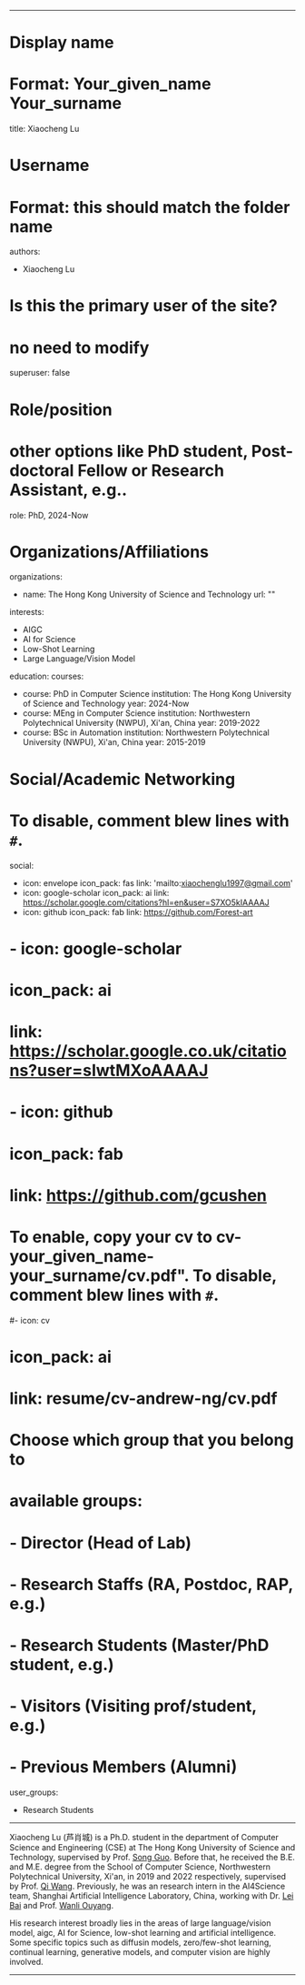 
---
# Display name

# Format: Your_given_name Your_surname 

title: Xiaocheng Lu

# Username

# Format: this should match the folder name

authors:

- Xiaocheng Lu

# Is this the primary user of the site?

# no need to modify 

superuser: false

# Role/position

# other options like PhD student, Post-doctoral Fellow or Research Assistant, e.g..

role: PhD, 2024-Now

# Organizations/Affiliations

organizations:

- name: The Hong Kong University of Science and Technology
  url: ""

interests:

- AIGC
- AI for Science
- Low-Shot Learning
- Large Language/Vision Model

education:
  courses:

  - course: PhD in Computer Science
    institution: The Hong Kong University of Science and Technology
    year: 2024-Now
  - course: MEng in Computer Science
    institution: Northwestern Polytechnical University (NWPU), Xi'an, China
    year: 2019-2022
  - course: BSc in Automation
    institution: Northwestern Polytechnical University (NWPU), Xi'an, China
    year: 2015-2019

# Social/Academic Networking

# To disable, comment blew lines with `#`.

social:

- icon: envelope
  icon_pack: fas
  link: 'mailto:xiaochenglu1997@gmail.com'
- icon: google-scholar
  icon_pack: ai
  link: https://scholar.google.com/citations?hl=en&user=S7XO5kIAAAAJ
- icon: github
  icon_pack: fab
  link: https://github.com/Forest-art

# - icon: google-scholar

#  icon_pack: ai

#  link: https://scholar.google.co.uk/citations?user=sIwtMXoAAAAJ

# - icon: github

#  icon_pack: fab

#  link: https://github.com/gcushen

# To enable, copy your cv to cv-your_given_name-your_surname/cv.pdf". To disable, comment blew lines with `#`.

#- icon: cv

#  icon_pack: ai

#  link: resume/cv-andrew-ng/cv.pdf

# Choose which group that you belong to

#  available groups:

#  - Director (Head of Lab)

#  - Research Staffs (RA, Postdoc, RAP, e.g.)

#  - Research Students (Master/PhD student, e.g.)

#  - Visitors (Visiting prof/student, e.g.)

#  - Previous Members (Alumni)

user_groups:

- Research Students

---

Xiaocheng Lu (芦肖城) is a Ph.D. student in the department of Computer Science and Engineering (CSE) at The Hong Kong University of Science and Technology, supervised by Prof. [Song Guo](https://cse.hkust.edu.hk/admin/people/faculty/profile/songguo). Before that, he received the B.E. and M.E. degree from the School of Computer Science, Northwestern Polytechnical University, Xi'an, in 2019 and 2022 respectively, supervised by Prof. [Qi Wang](https://crabwq.github.io/). Previously, he was an research intern in the AI4Science team, Shanghai Artificial Intelligence Laboratory, China, working with Dr. [Lei Bai](http://leibai.site/) and Prof. [Wanli Ouyang](https://scholar.google.com/citations?user=pw_0Z_UAAAAJ&%20hl=en). 

His research interest broadly lies in the areas of large language/vision model, aigc, AI for Science, low-shot learning and artificial intelligence. Some specific topics such as diffusin models, zero/few-shot learning, continual learning, generative models, and computer vision are highly involved.

---
